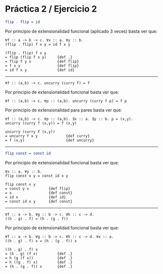 # Práctica 2 / Ejercicio 2

```hs
flip . flip = id
```

Por principio de extensionalidad funcional (aplicado 3 veces) basta ver que:

```
∀f :: a -> b -> c. ∀x :: a. ∀y :: b.
(flip . flip) f x y = id f x y
```

```
(flip . flip) f x y
= flip (flip f x y)     {def .}
= flip f y x            {def flip}
= f x y                 {def flip}
= id f x y              {def id}
```

---

```
∀f :: (a,b) -> c. uncurry (curry f) = f
```

Por principio de extensionalidad funcional basta ver que:

```
∀f :: (a,b) -> c. ∀p :: (a,b). uncurry (curry f p) = f p
```

Por principio de extensionalidad para pares basta ver que:

```
∀f :: (a,b) -> c. ∀p :: (a,b). ∃x :: a. ∃y :: b. p = (x,y).
uncurry (curry f (x,y)) = f (x,y)
```

```
uncurry (curry f (x,y))
= uncurry f x y             {def curry}
= f (x,y)                   {def uncurry}
```

---

```hs
flip const = const id
```

Por principio de extensionalidad funcional basta ver que:

```
∀x :: a. ∀y :: b.
flip const x y = const id x y
```

```
flip const x y
= const y x         {def flip}
= x                 {def const}
= id x              {def id}
= const id x y      {def const}
```

---

```
∀f :: a -> b. ∀g :: b -> c. ∀h :: c -> d.
((h . g) . f) = (h . (g . f))
```

Por principio de extensionalidad funcional basta ver que:

```
∀f :: a -> b. ∀g :: b -> c. ∀h :: c -> d. ∀x :: a.
((h . g) . f) x = (h . (g . f)) x
```

```
((h . g) . f) x
= (h . g) (f x)         {def .}
= h (g (f x))           {def .}
= h ((g . f) x)         {def .}
= (h . (g . f)) x       {def .}
```
